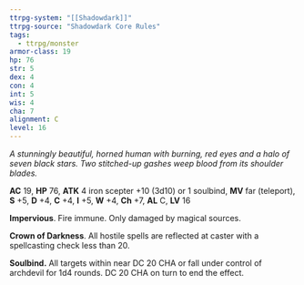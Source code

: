 ```yaml
---
ttrpg-system: "[[Shadowdark]]"
ttrpg-source: "Shadowdark Core Rules"
tags:
  - ttrpg/monster
armor-class: 19
hp: 76
str: 5
dex: 4
con: 4
int: 5
wis: 4
cha: 7
alignment: C
level: 16
---
```


_A stunningly beautiful, horned human with burning, red eyes and a halo of seven black stars. Two stitched-up gashes weep blood from its shoulder blades._

**AC** 19, **HP** 76, **ATK** 4 iron scepter +10 (3d10) or 1 soulbind, **MV** far (teleport), **S** +5, **D** +4, **C** +4, **I** +5, **W** +4, **Ch** +7, **AL** C, **LV** 16

**Impervious**. Fire immune. Only damaged by magical sources. 

**Crown of Darkness**. All hostile spells are reflected at caster with a spellcasting check less than 20. 

**Soulbind.** All targets within near DC 20 CHA or fall under control of archdevil for 1d4 rounds. DC 20 CHA on turn to end the effect.

